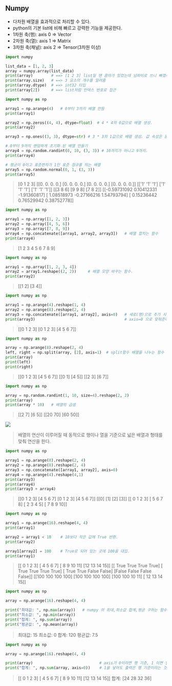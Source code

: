 ## Numpy

- 다차원 배열을 효과적으로 처리할 수 있다.
- python의 기본 list에 비해 빠르고 강력한 기능을 제공한다.
- 1차원 축(행): axis 0 => Vector
- 2차원 축(열): axis 1 => Matrix
- 3차원 축(채널): axis 2 => Tensor(3차원 이상)

```python
import numpy

list_data = [1, 2, 3]
array = numpy.array(list_data)
print(array)		# ==> [1 2 3] list일 땐 콤마가 있었는데 넘파이로 쓰니 빠졌다.
print(array.size)	# ==> 3 요소의 개수를 알려줌
print(array.dtype)	# ==> int32 타입
print(array[2])		# ==> list처럼 인덱스 번호로 접근
```

```python
import numpy as np

array1 = np.arange(4)	# 0부터 3까지 배열 만듬
print(array1)

array2 = np.zeros((4, 4), dtype=float)	# 4 * 4의 0값으로 배열 생성.
print(array2)

array3 = np.ones((3, 3), dtype=str)	# 3 * 3의 1값으로 배열 생성. 값 속성은 문자열 ('1')

# 0부터 9까지 랜덤하게 초기화 된 배열 만들기
array4 = np.random.randint(0, 10, (3, 3)) # 10까지가 아니고 9까지.
print(array4)

# 평균이 0이고 표준편차가 1인 표준 정규를 띄는 배열
array5 = np.random.normal(0, 1, (3, 3))
print(array5)
```

> [0 1 2 3]
> [[0. 0. 0. 0.]
>  [0. 0. 0. 0.]
>  [0. 0. 0. 0.]
>  [0. 0. 0. 0.]]
> [['1' '1' '1']
>  ['1' '1' '1']
>  ['1' '1' '1']]
> [[3 8 6]
>  [9 9 8]
>  [7 8 2]]
> [[-0.59731092  0.10412331 -1.91360817]
>  [ 1.08518973 -0.27166216  1.54793794]
>  [ 0.15236442  0.76529942  0.38752778]]

```python
import numpy as np

array1 = np.array([1, 2, 3])
array2 = np.array([4, 5, 6])
array3 = np.array([7, 8, 9])
array4 = np.concatenate([array1, array2, array3])	# 배열 합치는 함수
print(array4)
```

> [1 2 3 4 5 6 7 8 9]

```python
import numpy as np

array1 = np.array([1, 2, 3, 4])
array2 = array1.reshape((2, 2))		# 배열 모양 바꾸는 함수.
print(array2)
```

> [[1 2]
>  [3 4]]

```python
import numpy as np

array1 = np.arange(4).reshape(1, 4)
array2 = np.arange(8).reshape(2, 4)
array3 = np.concatenate([array1, array2], axis=0)	# 세로(행)으로 추가 시킬 때에는
print(array3)										# axis=0 으로 맞춰준다.
```

> [[0 1 2 3]
>  [0 1 2 3]
>  [4 5 6 7]]

```python
import numpy as np

array = np.arange(8).reshape(2, 4)
left, right = np.split(array, [2], axis=1)	# split함수 배열을 나누는 함수
print(array)
print(left)
print(right)
```

>[[0 1 2 3]
> [4 5 6 7]]
>[[0 1]
> [4 5]]
>[[2 3]
> [6 7]]

```python
import numpy as np

array = np.random.randint(1, 10, size=4).reshape(2, 2)
print(array)
print(array * 10)	# 배열의 곱셈
```

> [[2 7]
>  [6 5]]
> [[20 70]
>  [60 50]]

![](C:\Users\달려라\Pictures\Screenshots\스크린샷(24).png)

> 배열의 연산이 이루어질 때 동적으로 행이나 열을 기준으로 넓은 배열과 형태를 맞춰 연산을 한다.

```python
import numpy as np

array1 = np.arange(8).reshape(2, 4)
array2 = np.arange(8).reshape(2, 4)
array3 = np.concatenate([array1, array2], axis=0)
array4 = np.arange(4).reshape(4,1)
print(array3)
print(array4)
print(array3 + array4)
```

> [[0 1 2 3]
>  [4 5 6 7]
>  [0 1 2 3]
>  [4 5 6 7]]
> [[0]
>  [1]
>  [2]
>  [3]]
> [[ 0  1  2  3]
>  [ 5  6  7  8]
>  [ 2  3  4  5]
>  [ 7  8  9 10]]

```python
import numpy as np

array1 = np.arange(16).reshape(4, 4)
print(array1)

array2 = array1 < 10	# 10보다 작은 값에 True 반환.
print(array2)

array1[array2] = 100	# True로 되어 있는 곳에 100을 대입.
print(array1)
```

> [[ 0  1  2  3]
>  [ 4  5  6  7]
>  [ 8  9 10 11]
>  [12 13 14 15]]
> [[ True  True  True  True]
>  [ True  True  True  True]
>  [ True  True False False]
>  [False False False False]]
> [[100 100 100 100]
>  [100 100 100 100]
>  [100 100  10  11]
>  [ 12  13  14  15]]

```python
import numpy as np

array = np.arange(16).reshape(4, 4)

print("최대값: ", np.max(array))	# numpy 의 최대,최소값 합계,평균 구하는 함수.
print("최소값: ", np.min(array))
print("합계: ", np.sum(array))
print("평균값: ", np.mean(array))
```

> 최대값:  15
> 최소값:  0
> 합계:  120
> 평균값:  7.5

```python
import numpy as np

array = np.arange(16).reshape(4, 4)

print(array)							 # axis가 0이라면 행 기준, 1 이면 열 기준.
print("합계: ", np.sum(array, axis=0))	# 1을 넣어도 출력은 행 기준이라는 것 알아두자.
```

> [[ 0  1  2  3]
>  [ 4  5  6  7]
>  [ 8  9 10 11]
>  [12 13 14 15]]
> 합계:  [24 28 32 36]